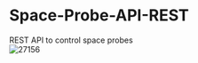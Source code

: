 # Space-Probe-API-REST
REST API to control space probes
<br>
![27156](https://user-images.githubusercontent.com/39635961/196037276-964efbdf-0301-42ea-acac-dd57c6aff711.jpg)
